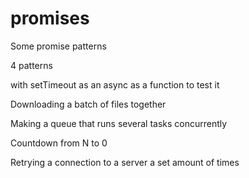# promises
Some promise patterns

4 patterns

with setTimeout as an async as a function to test it

Downloading a batch of files together

Making a queue that runs several tasks concurrently

Countdown from N to 0

Retrying a connection to a server a set amount of times
